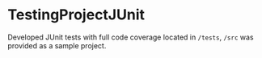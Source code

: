 # TestingProjectJUnit

Developed JUnit tests with full code coverage located in `/tests`, `/src` was provided as a sample project.
